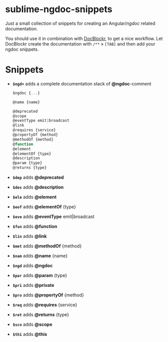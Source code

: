 sublime-ngdoc-snippets
======================

Just a small collection of snippets for creating an Angular/*ngdoc* related documentation.

You should use it in combination with [DocBlockr](https://sublime.wbond.net/packages/DocBlockr), to get a nice workflow.
Let DocBlockr create the documentation with `/**` » `[TAB]` and then add your ngdoc snippets.

Snippets
========

+ **`$ngd+`** adds a complete documentation stack of **@ngdoc**-comment

    ```js
    $ngdoc {...}  

    @name {name}  

    @deprecated
    @scope
    @eventType emit|broadcast
    @link
    @requires {service}  
    @propertyOf {method}  
    @methodOf {method}  
    @function  
    @element
    @elementOf {type}
    @description
    @param {type}
    @returns {type}
    ```
+ **`$dep`** adds **@deprecated**
+ **`$des`** adds **@description**
+ **`$ele`** adds **@element**
+ **`$eof`** adds **@elementOf** {type}
+ **`$eve`** adds **@eventType** emit|broadcast
+ **`$fun`** adds **@function**
+ **`$lin`** adds **@link**
+ **`$met`** adds **@methodOf** {method}
+ **`$nam`** adds **@name** {name}
+ **`$ngd`** adds **@ngdoc**
+ **`$par`** adds **@param** {type}
+ **`$pri`** adds **@private**
+ **`$pro`** adds **@propertyOf** {method}
+ **`$req`** adds **@requires** {service}
+ **`$ret`** adds **@returns** {type}
+ **`$sco`** adds **@scope**
+ **`$thi`** adds **@this**